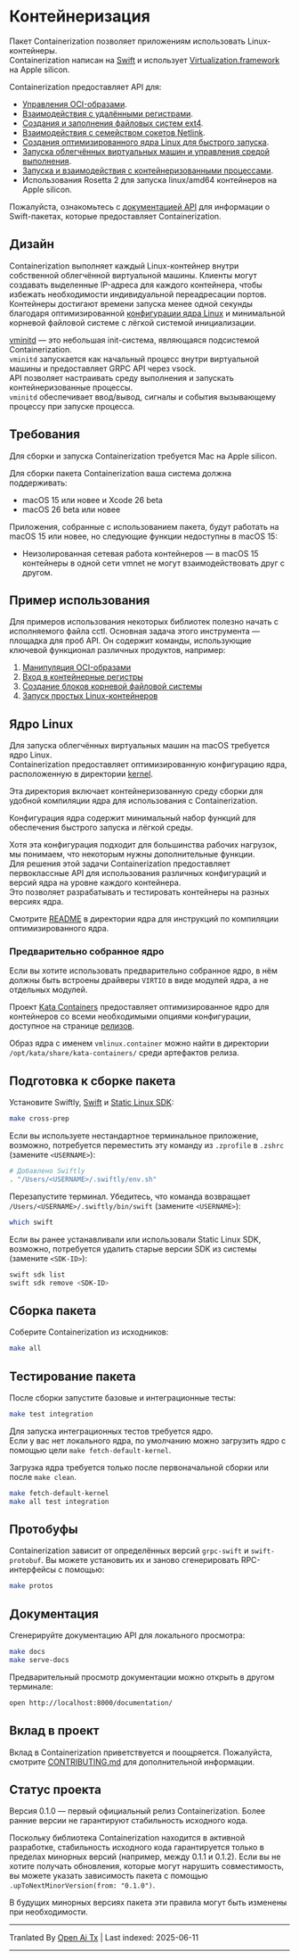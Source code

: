# Контейнеризация

Пакет Containerization позволяет приложениям использовать Linux-контейнеры.  
Containerization написан на [Swift](https://www.swift.org) и использует [Virtualization.framework](https://developer.apple.com/documentation/virtualization) на Apple silicon.

Containerization предоставляет API для:

- [Управления OCI-образами](https://raw.githubusercontent.com/apple/containerization/main/Sources/ContainerizationOCI/).
- [Взаимодействия с удалёнными регистрами](https://raw.githubusercontent.com/apple/containerization/main/Sources/ContainerizationOCI/Client/).
- [Создания и заполнения файловых систем ext4](https://raw.githubusercontent.com/apple/containerization/main/Sources/ContainerizationEXT4/).
- [Взаимодействия с семейством сокетов Netlink](https://raw.githubusercontent.com/apple/containerization/main/Sources/ContainerizationNetlink/).
- [Создания оптимизированного ядра Linux для быстрого запуска](https://raw.githubusercontent.com/apple/containerization/main/kernel/).
- [Запуска облегчённых виртуальных машин и управления средой выполнения](https://raw.githubusercontent.com/apple/containerization/main/Sources/Containerization/LinuxContainer.swift).
- [Запуска и взаимодействия с контейнеризованными процессами](https://raw.githubusercontent.com/apple/containerization/main/Sources/Containerization/LinuxProcess.swift).
- Использования Rosetta 2 для запуска linux/amd64 контейнеров на Apple silicon.

Пожалуйста, ознакомьтесь с [документацией API](https://apple.github.io/containerization/documentation/) для информации о Swift-пакетах, которые предоставляет Containerization.

## Дизайн

Containerization выполняет каждый Linux-контейнер внутри собственной облегчённой виртуальной машины. Клиенты могут создавать выделенные IP-адреса для каждого контейнера, чтобы избежать необходимости индивидуальной переадресации портов. Контейнеры достигают времени запуска менее одной секунды благодаря оптимизированной [конфигурации ядра Linux](https://raw.githubusercontent.com/apple/containerization/main/kernel) и минимальной корневой файловой системе с лёгкой системой инициализации.

[vminitd](https://raw.githubusercontent.com/apple/containerization/main/vminitd) — это небольшая init-система, являющаяся подсистемой Containerization.  
`vminitd` запускается как начальный процесс внутри виртуальной машины и предоставляет GRPC API через vsock.  
API позволяет настраивать среду выполнения и запускать контейнеризованные процессы.  
`vminitd` обеспечивает ввод/вывод, сигналы и события вызывающему процессу при запуске процесса.

## Требования

Для сборки и запуска Containerization требуется Mac на Apple silicon.

Для сборки пакета Containerization ваша система должна поддерживать:

- macOS 15 или новее и Xcode 26 beta
- macOS 26 beta или новее

Приложения, собранные с использованием пакета, будут работать на macOS 15 или новее, но следующие функции недоступны в macOS 15:

- Неизолированная сетевая работа контейнеров — в macOS 15 контейнеры в одной сети vmnet не могут взаимодействовать друг с другом.

## Пример использования

Для примеров использования некоторых библиотек полезно начать с исполняемого файла cctl. Основная задача этого инструмента — площадка для проб API. Он содержит команды, использующие ключевой функционал различных продуктов, например:

1. [Манипуляция OCI-образами](https://raw.githubusercontent.com/apple/containerization/main/Sources/cctl/ImageCommand.swift)  
2. [Вход в контейнерные регистры](https://raw.githubusercontent.com/apple/containerization/main/Sources/cctl/LoginCommand.swift)  
3. [Создание блоков корневой файловой системы](https://raw.githubusercontent.com/apple/containerization/main/Sources/cctl/RootfsCommand.swift)  
4. [Запуск простых Linux-контейнеров](https://raw.githubusercontent.com/apple/containerization/main/Sources/cctl/RunCommand.swift)  

## Ядро Linux

Для запуска облегчённых виртуальных машин на macOS требуется ядро Linux.  
Containerization предоставляет оптимизированную конфигурацию ядра, расположенную в директории [kernel](https://raw.githubusercontent.com/apple/containerization/main/kernel).

Эта директория включает контейнеризованную среду сборки для удобной компиляции ядра для использования с Containerization.

Конфигурация ядра содержит минимальный набор функций для обеспечения быстрого запуска и лёгкой среды.

Хотя эта конфигурация подходит для большинства рабочих нагрузок, мы понимаем, что некоторым нужны дополнительные функции.  
Для решения этой задачи Containerization предоставляет первоклассные API для использования различных конфигураций и версий ядра на уровне каждого контейнера.  
Это позволяет разрабатывать и тестировать контейнеры на разных версиях ядра.

Смотрите [README](https://raw.githubusercontent.com/apple/containerization/main/kernel/README.md) в директории ядра для инструкций по компиляции оптимизированного ядра.

### Предварительно собранное ядро

Если вы хотите использовать предварительно собранное ядро, в нём должны быть встроены драйверы `VIRTIO` в виде модулей ядра, а не отдельных модулей.

Проект [Kata Containers](https://github.com/kata-containers/kata-containers) предоставляет оптимизированное ядро для контейнеров со всеми необходимыми опциями конфигурации, доступное на странице [релизов](https://github.com/kata-containers/kata-containers/releases/).

Образ ядра с именем `vmlinux.container` можно найти в директории `/opt/kata/share/kata-containers/` среди артефактов релиза.

## Подготовка к сборке пакета

Установите Swiftly, [Swift](https://www.swift.org) и [Static Linux SDK](https://www.swift.org/documentation/articles/static-linux-getting-started.html):

```bash
make cross-prep
```

Если вы используете нестандартное терминальное приложение, возможно, потребуется переместить эту команду из `.zprofile` в `.zshrc` (замените `<USERNAME>`):

```bash
# Добавлено Swiftly
. "/Users/<USERNAME>/.swiftly/env.sh"
```

Перезапустите терминал. Убедитесь, что команда возвращает `/Users/<USERNAME>/.swiftly/bin/swift` (замените `<USERNAME>`):

```bash
which swift
```

Если вы ранее устанавливали или использовали Static Linux SDK, возможно, потребуется удалить старые версии SDK из системы (замените `<SDK-ID>`):

```bash
swift sdk list
swift sdk remove <SDK-ID>
```

## Сборка пакета

Соберите Containerization из исходников:

```bash
make all
```

## Тестирование пакета

После сборки запустите базовые и интеграционные тесты:

```bash
make test integration
```

Для запуска интеграционных тестов требуется ядро.  
Если у вас нет локального ядра, по умолчанию можно загрузить ядро с помощью цели `make fetch-default-kernel`.

Загрузка ядра требуется только после первоначальной сборки или после `make clean`.

```bash
make fetch-default-kernel
make all test integration
```

## Протобуфы

Containerization зависит от определённых версий `grpc-swift` и `swift-protobuf`. Вы можете установить их и заново сгенерировать RPC-интерфейсы с помощью:

```bash
make protos
```

## Документация

Сгенерируйте документацию API для локального просмотра:

```bash
make docs
make serve-docs
```

Предварительный просмотр документации можно открыть в другом терминале:

```bash
open http://localhost:8000/documentation/
```

## Вклад в проект

Вклад в Containerization приветствуется и поощряется. Пожалуйста, смотрите [CONTRIBUTING.md](https://raw.githubusercontent.com/apple/containerization/main/CONTRIBUTING.md) для дополнительной информации.

## Статус проекта

Версия 0.1.0 — первый официальный релиз Containerization. Более ранние версии не гарантируют стабильность исходного кода.

Поскольку библиотека Containerization находится в активной разработке, стабильность исходного кода гарантируется только в пределах минорных версий (например, между 0.1.1 и 0.1.2). Если вы не хотите получать обновления, которые могут нарушить совместимость, вы можете указать зависимость пакета с помощью `.upToNextMinorVersion(from: "0.1.0")`.

В будущих минорных версиях пакета эти правила могут быть изменены при необходимости.

---

Tranlated By [Open Ai Tx](https://github.com/OpenAiTx/OpenAiTx) | Last indexed: 2025-06-11

---